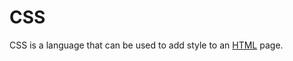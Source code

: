 # CSS







CSS is a language that can be used to add style to an [HTML](/wiki/HTML) page.





